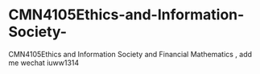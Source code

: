 # CMN4105Ethics-and-Information-Society-
CMN4105Ethics and Information Society  and Financial Mathematics , add me wechat iuww1314
